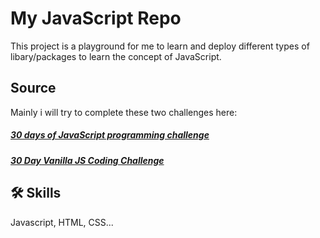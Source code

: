 
# My JavaScript Repo

This project is a playground for me to learn and deploy different types of libary/packages to learn the concept of JavaScript.


## Source

Mainly i will try to complete these two challenges here: 

##### [30 days of JavaScript programming challenge](https://github.com/Asabeneh/30-Days-Of-JavaScript)
##### [30 Day Vanilla JS Coding Challenge](https://javascript30.com/)


## 🛠 Skills
Javascript, HTML, CSS...

